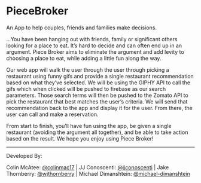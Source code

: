 # PieceBroker
An App to help couples, friends and families make decisions.

...You have been hanging out with friends, family or significant others looking for a place to eat. It’s hard to decide and can often end up in an argument. Piece Broker aims to eliminate the argument and add levity to choosing a place to eat, while adding a little fun along the way.     

Our web app will walk the user through the user through picking a restaurant using funny gifs and provide a single restaurant recommendation based on what they’ve selected. We will be using the GIPHY API to call the gifs which when clicked will be pushed to firebase as our search parameters. Those search terms will then be pushed to the Zomato API to pick the restaurant that best matches the user’s criteria. We will send that recommendation back to the app and display it for the user. From there, the user can call and make a reservation.

From start to finish, you’ll have fun using the app, be given a single restaurant (avoiding the argument all together), and be able to take action based on the result. We hope you enjoy using Piece Broker!


----------------------------------------------------------------------------------------

Developed By:

Colin McAtee: [@colinmac17](https://github.com/colinmac17) |
JJ Conoscenti: [@jjconoscenti](https://github.com/jjconoscenti) |
Jake Thornberry: [@wjthornberry](https://github.com/wjthornberry) |
Michael Dimanshtein: [@michael-dimanshtein](https://github.com/michael-dimanshtein)



